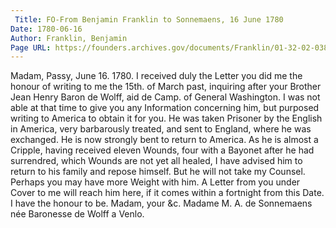 ```yaml
---
 Title: FO-From Benjamin Franklin to Sonnemaens, 16 June 1780
Date: 1780-06-16
Author: Franklin, Benjamin
Page URL: https://founders.archives.gov/documents/Franklin/01-32-02-0384
---
```


Madam,
Passy, June 16. 1780.
I received duly the Letter you did me the honour of writing to me the 15th. of March past, inquiring after your Brother Jean Henry Baron de Wolff, aid de Camp. of General Washington. I was not able at that time to give you any Information concerning him, but purposed writing to America to obtain it for you. He was taken Prisoner by the English in America, very barbarously treated, and sent to England, where he was exchanged. He is now strongly bent to return to America. As he is almost a Cripple, having received eleven Wounds, four with a Bayonet after he had surrendred, which Wounds are not yet all healed, I have advised him to return to his family and repose himself. But he will not take my Counsel. Perhaps you may have more Weight with him. A Letter from you under Cover to me will reach him here, if it comes within a fortnight from this Date. I have the honour to be. Madam, your &c.
Madame M. A. de Sonnemaens née Baronesse de Wolff a Venlo.

